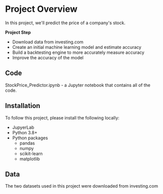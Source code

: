 # Project Overview
In this project, we'll predict the price of a company's stock. 

**Project Step**
- Download data from investing.com
- Create an initial machine learning model and estimate accuracy
- Build a backtesting engine to more accurately measure accuracy
- Improve the accuracy of the model

## Code
StockPrice_Predictor.ipynb - a Jupyter notebook that contains all of the code.

## Installation
To follow this project, please install the following locally:
- JupyerLab
- Python 3.8+
- Python packages
  - pandas
  - numpy
  - scikit-learn
  - matplotlib

## Data
The two datasets used in this project were downloaded from investing.com


